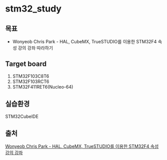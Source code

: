 # stm32_study
## 목표
- Wonyeob Chris Park - HAL, CubeMX, TrueSTUDIO를 이용한 STM32F4 속성 강의 강좌 따라하기

## Target board
1. STM32F103C8T6
2. STM32F103RCT6
3. STM32F411RET6(Nucleo-64)

## 실습환경
STM32CubeIDE

## 출처
[Wonyeob Chris Park - HAL, CubeMX, TrueSTUDIO를 이용한 STM32F4 속성 강의 강좌](https://www.youtube.com/watch?v=WzmPlObIr_c&list=PLUaCOzp6U-RqMo-QEJQOkVOl1Us8BNgXk)
